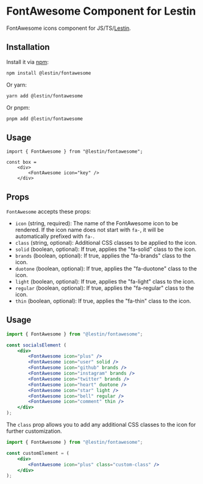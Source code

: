 # FontAwesome Component for Lestin

FontAwesome icons component for JS/TS/[Lestin](https://github.com/movahhedi/lestin).

## Installation
Install it via [npm](https://www.npmjs.com/package/@lestin/fontawesome):
```bash
npm install @lestin/fontawesome
```
Or yarn:
```bash
yarn add @lestin/fontawesome
```
Or pnpm:
```bash
pnpm add @lestin/fontawesome
```

## Usage
```tsx
import { FontAwesome } from "@lestin/fontawesome";

const box =
	<div>
		<FontAwesome icon="key" />
	</div>

```

## Props

`FontAwesome` accepts these props:

- `icon` (string, required): The name of the FontAwesome icon to be rendered. If the icon name does not start with `fa-`, it will be automatically prefixed with `fa-`.
- `class` (string, optional): Additional CSS classes to be applied to the icon.
- `solid` (boolean, optional): If true, applies the "fa-solid" class to the icon.
- `brands` (boolean, optional): If true, applies the "fa-brands" class to the icon.
- `duotone` (boolean, optional): If true, applies the "fa-duotone" class to the icon.
- `light` (boolean, optional): If true, applies the "fa-light" class to the icon.
- `regular` (boolean, optional): If true, applies the "fa-regular" class to the icon.
- `thin` (boolean, optional): If true, applies the "fa-thin" class to the icon.

## Usage

```jsx
import { FontAwesome } from "@lestin/fontawesome";

const socialsElement (
	<div>
		<FontAwesome icon="plus" />
		<FontAwesome icon="user" solid />
		<FontAwesome icon="github" brands />
		<FontAwesome icon="instagram" brands />
		<FontAwesome icon="twitter" brands />
		<FontAwesome icon="heart" duotone />
		<FontAwesome icon="star" light />
		<FontAwesome icon="bell" regular />
		<FontAwesome icon="comment" thin />
	</div>
);
```

The `class` prop allows you to add any additional CSS classes to the icon for further customization.

```jsx
import { FontAwesome } from "@lestin/fontawesome";

const customElement = (
	<div>
		<FontAwesome icon="plus" class="custom-class" />
	</div>
);
```

